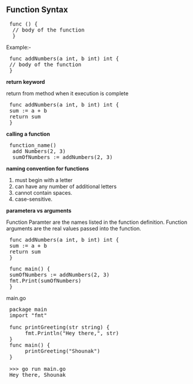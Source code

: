 ## Function Syntax

<pre>
 func <function_name>(<params>)<return type> {
  // body of the function
  }
</pre>

Example:-

<pre>
 func addNumbers(a int, b int) int {
 // body of the function
 }
</pre>

**return keyword**

return from method when it execution is complete

<pre>
 func addNumbers(a int, b int) int {
 sum := a + b
 return sum
 }
</pre>

**calling a function**

<pre>
 function_name(<arguments(s)>)
  add Numbers(2, 3)
  sumOfNumbers := addNumbers(2, 3)
</pre>

 **naming convention for functions**

 1. must begin with a letter
 2. can have any number of additional letters
 3. cannot contain spaces.
 4. case-sensitive.

**parametera vs arguments**

Function Paramter are the names listed in the function definition.
Function arguments are the real values passed into the function.

<pre>
 func addNumbers(a int, b int) int {
 sum := a + b
 return sum
 }
</pre>

<pre>
 func main() {
 sumOfNumbers := addNumbers(2, 3)
 fmt.Print(sumOfNumbers)
 }
</pre>

main.go
<pre>
 package main
 import "fmt"

 func printGreeting(str string) {
      fmt.Println("Hey there,", str)
 }
 func main() {
      printGreeting("Shounak")
 }

 >>> go run main.go
 Hey there, Shounak
</pre>
